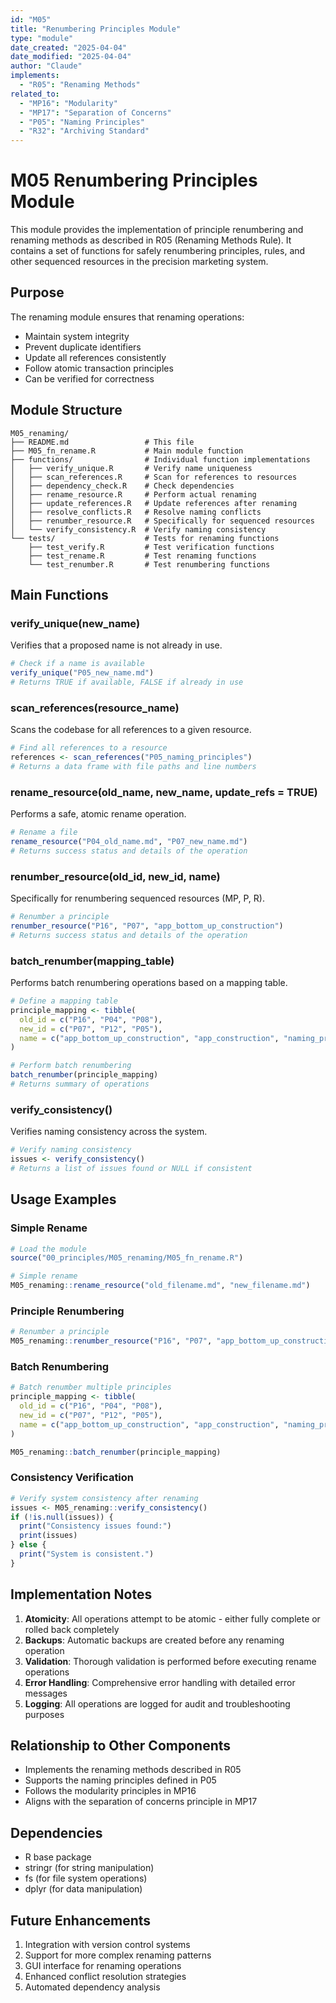```yaml
---
id: "M05"
title: "Renumbering Principles Module"
type: "module"
date_created: "2025-04-04"
date_modified: "2025-04-04"
author: "Claude"
implements:
  - "R05": "Renaming Methods"
related_to:
  - "MP16": "Modularity"
  - "MP17": "Separation of Concerns"
  - "P05": "Naming Principles"
  - "R32": "Archiving Standard"
---
```


# M05 Renumbering Principles Module

This module provides the implementation of principle renumbering and renaming methods as described in R05 (Renaming Methods Rule). It contains a set of functions for safely renumbering principles, rules, and other sequenced resources in the precision marketing system.

## Purpose

The renaming module ensures that renaming operations:
- Maintain system integrity
- Prevent duplicate identifiers
- Update all references consistently
- Follow atomic transaction principles
- Can be verified for correctness

## Module Structure

```
M05_renaming/
├── README.md                 # This file
├── M05_fn_rename.R           # Main module function
├── functions/                # Individual function implementations
│   ├── verify_unique.R       # Verify name uniqueness
│   ├── scan_references.R     # Scan for references to resources
│   ├── dependency_check.R    # Check dependencies
│   ├── rename_resource.R     # Perform actual renaming
│   ├── update_references.R   # Update references after renaming
│   ├── resolve_conflicts.R   # Resolve naming conflicts
│   ├── renumber_resource.R   # Specifically for sequenced resources
│   └── verify_consistency.R  # Verify naming consistency
└── tests/                    # Tests for renaming functions
    ├── test_verify.R         # Test verification functions
    ├── test_rename.R         # Test renaming functions
    └── test_renumber.R       # Test renumbering functions
```

## Main Functions

### verify_unique(new_name)
Verifies that a proposed name is not already in use.

```r
# Check if a name is available
verify_unique("P05_new_name.md")
# Returns TRUE if available, FALSE if already in use
```

### scan_references(resource_name)
Scans the codebase for all references to a given resource.

```r
# Find all references to a resource
references <- scan_references("P05_naming_principles")
# Returns a data frame with file paths and line numbers
```

### rename_resource(old_name, new_name, update_refs = TRUE)
Performs a safe, atomic rename operation.

```r
# Rename a file
rename_resource("P04_old_name.md", "P07_new_name.md")
# Returns success status and details of the operation
```

### renumber_resource(old_id, new_id, name)
Specifically for renumbering sequenced resources (MP, P, R).

```r
# Renumber a principle
renumber_resource("P16", "P07", "app_bottom_up_construction")
# Returns success status and details of the operation
```

### batch_renumber(mapping_table)
Performs batch renumbering operations based on a mapping table.

```r
# Define a mapping table
principle_mapping <- tibble(
  old_id = c("P16", "P04", "P08"),
  new_id = c("P07", "P12", "P05"),
  name = c("app_bottom_up_construction", "app_construction", "naming_principles")
)

# Perform batch renumbering
batch_renumber(principle_mapping)
# Returns summary of operations
```

### verify_consistency()
Verifies naming consistency across the system.

```r
# Verify naming consistency
issues <- verify_consistency()
# Returns a list of issues found or NULL if consistent
```

## Usage Examples

### Simple Rename

```r
# Load the module
source("00_principles/M05_renaming/M05_fn_rename.R")

# Simple rename
M05_renaming::rename_resource("old_filename.md", "new_filename.md")
```

### Principle Renumbering

```r
# Renumber a principle
M05_renaming::renumber_resource("P16", "P07", "app_bottom_up_construction")
```

### Batch Renumbering

```r
# Batch renumber multiple principles
principle_mapping <- tibble(
  old_id = c("P16", "P04", "P08"),
  new_id = c("P07", "P12", "P05"),
  name = c("app_bottom_up_construction", "app_construction", "naming_principles")
)

M05_renaming::batch_renumber(principle_mapping)
```

### Consistency Verification

```r
# Verify system consistency after renaming
issues <- M05_renaming::verify_consistency()
if (!is.null(issues)) {
  print("Consistency issues found:")
  print(issues)
} else {
  print("System is consistent.")
}
```

## Implementation Notes

1. **Atomicity**: All operations attempt to be atomic - either fully complete or rolled back completely
2. **Backups**: Automatic backups are created before any renaming operation
3. **Validation**: Thorough validation is performed before executing rename operations
4. **Error Handling**: Comprehensive error handling with detailed error messages
5. **Logging**: All operations are logged for audit and troubleshooting purposes

## Relationship to Other Components

- Implements the renaming methods described in R05
- Supports the naming principles defined in P05
- Follows the modularity principles in MP16
- Aligns with the separation of concerns principle in MP17

## Dependencies

- R base package
- stringr (for string manipulation)
- fs (for file system operations)
- dplyr (for data manipulation)

## Future Enhancements

1. Integration with version control systems
2. Support for more complex renaming patterns
3. GUI interface for renaming operations
4. Enhanced conflict resolution strategies
5. Automated dependency analysis
